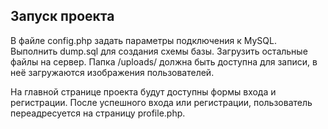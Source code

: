 ## Запуск проекта

В файле config.php задать параметры подключения к MySQL. Выполнить dump.sql для создания схемы базы. Загрузить остальные файлы на сервер. Папка /uploads/ должна быть доступна для записи, в неё загружаются изображения пользователей.

На главной странице проекта будут доступны формы входа и регистрации. После успешного входа или регистрации, пользователь переадресуется на страницу profile.php.
